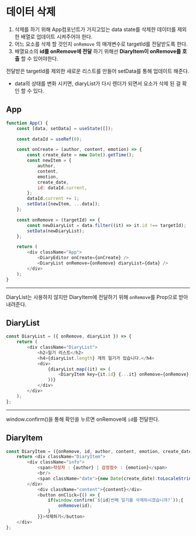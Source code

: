 # 데이터 삭제
1. 삭제를 하기 위해 App컴포넌트가 가지고있는 data state를 삭제한 데이터를 제외한 배열로 업데이트 시켜주어야 한다.  
2. 어느 요소를 삭제 할 것인지 ```onRemove``` 의 매개변수로 targetId를 전달받도록 한다.  
3. 배열요소의 **id를 onRemove에 전달** 하기 위해선 **DiaryItem이 onRemove를 호출** 할 수 있어야한다.

전달받은 targetId를 제외한 새로운 리스트를 만들어 setData를 통해 업데이트 해준다.
- data의 상태를 변화 시키면, diaryList가 다시 렌더가 되면서 요소가 삭제 된 걸 확인 할 수 있다.
## App
```javascript
function App() {
    const [data, setData] = useState([]);

    const dataId = useRef(0);

    const onCreate = (author, content, emotion) => {
        const create_date = new Date().getTime();
        const newItem = {
            author,
            content,
            emotion,
            create_date,
            id: dataId.current,
        };
        dataId.current += 1;
        setData([newItem, ...data]);
    };

    const onRemove = (targetId) => {
        const newDiaryList = data.filter((it) => it.id !== targetId);
        setData(newDiaryList);
    };

    return (
        <div className="App">
            <DiaryEditor onCreate={onCreate} />
            <DiaryList onRemove={onRemove} diaryList={data} />
        </div>
    );
}
```

---
DiaryList는 사용하지 않지만 DiaryItem에 전달하기 위해 ```onRemove```를 Prop으로 받아 내려준다. 
## DiaryList
```javascript
const DiaryList = ({ onRemove, diaryList }) => {
    return (
        <div className="DiaryList">
            <h2>일기 리스트</h2>
            <h4>{diaryList.length} 개의 일기가 있습니다.</h4>
            <div>
                {diaryList.map((it) => (
                    <DiaryItem key={it.id} {...it} onRemove={onRemove} />
                ))}
            </div>
        </div>
    );
};
```
---
window.confirm()을 통해 확인을 누르면 onRemove에 ```id```를 전달한다.
## DiaryItem
```javascript
const DiaryItem = ({onRemove, id, author, content, emotion, create_date}) => {
    return <div className="DiaryItem">
        <div className="info">
            <span>작성자 : {author} | 감정점수 : {emotion}</span>
            <br/>
            <span className="date">{new Date(create_date).toLocaleString()}</span>
        </div>
            <div className="content">{content}</div>
            <button onClick={() => {
                if(window.confirm(`${id}번째 일기를 삭제하시겠습니까?`));{
                    onRemove(id);
                }
            }}>삭제하기</button>
    </div>
};
```